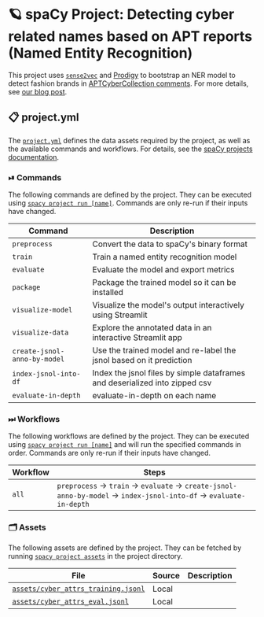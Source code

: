 <!-- SPACY PROJECT: AUTO-GENERATED DOCS START (do not remove) -->

# 🪐 spaCy Project: Detecting cyber related names based on APT reports (Named Entity Recognition)

This project uses [`sense2vec`](https://github.com/explosion/sense2vec) and [Prodigy](https://prodi.gy) to bootstrap an NER model to detect fashion brands in [APTCyberCollection comments](https://files.pushshift.io/reddit/comments/). For more details, see [our blog post](https://explosion.ai/blog/sense2vec-reloaded#annotation).

## 📋 project.yml

The [`project.yml`](project.yml) defines the data assets required by the
project, as well as the available commands and workflows. For details, see the
[spaCy projects documentation](https://spacy.io/usage/projects).

### ⏯ Commands

The following commands are defined by the project. They
can be executed using [`spacy project run [name]`](https://spacy.io/api/cli#project-run).
Commands are only re-run if their inputs have changed.

| Command | Description |
| --- | --- |
| `preprocess` | Convert the data to spaCy's binary format |
| `train` | Train a named entity recognition model |
| `evaluate` | Evaluate the model and export metrics |
| `package` | Package the trained model so it can be installed |
| `visualize-model` | Visualize the model's output interactively using Streamlit |
| `visualize-data` | Explore the annotated data in an interactive Streamlit app |
| `create-jsnol-anno-by-model` | Use the trained model and re-label the jsnol based on it prediction |
| `index-jsnol-into-df` | Index the jsnol files by simple dataframes and deserialized into zipped csv |
| `evaluate-in-depth` | evaluate-in-depth on each name |

### ⏭ Workflows

The following workflows are defined by the project. They
can be executed using [`spacy project run [name]`](https://spacy.io/api/cli#project-run)
and will run the specified commands in order. Commands are only re-run if their
inputs have changed.

| Workflow | Steps |
| --- | --- |
| `all` | `preprocess` &rarr; `train` &rarr; `evaluate` &rarr; `create-jsnol-anno-by-model` &rarr; `index-jsnol-into-df` &rarr; `evaluate-in-depth` |

### 🗂 Assets

The following assets are defined by the project. They can
be fetched by running [`spacy project assets`](https://spacy.io/api/cli#project-assets)
in the project directory.

| File | Source | Description |
| --- | --- | --- |
| [`assets/cyber_attrs_training.jsonl`](assets/cyber_attrs_training.jsonl) | Local |  |
| [`assets/cyber_attrs_eval.jsonl`](assets/cyber_attrs_eval.jsonl) | Local |  |

<!-- SPACY PROJECT: AUTO-GENERATED DOCS END (do not remove) -->